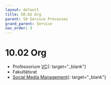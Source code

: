 ```yaml
---
layout: default
title: 50.02 Org
parent: 50 Service Processes
grand_parent: Service
nav_order: 3
---
```


# 10.02 Org

- Professorium [VC](https://vc.uni-bamberg.de/course/view.php?id=2193){: target="_blank"}
- Fakultätsrat
- [Social Media Management](https://www.uni-bamberg.de/wiai/dekanat/){: target="_blank"}
